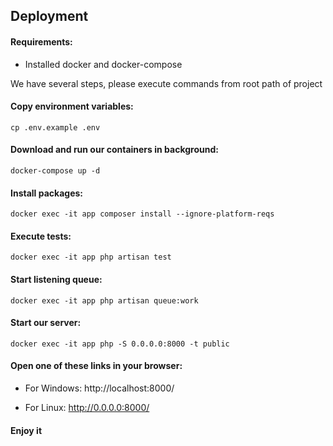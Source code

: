 ## Deployment

#### Requirements:

- Installed docker and docker-compose

We have several steps, please execute commands from root path of project

#### Copy environment variables:
```cp .env.example .env```

#### Download and run our containers in background:

```docker-compose up -d```

#### Install packages:

```docker exec -it app composer install --ignore-platform-reqs```

#### Execute tests:

```docker exec -it app php artisan test```

#### Start listening queue:

```docker exec -it app php artisan queue:work```

#### Start our server:

```docker exec -it app php -S 0.0.0.0:8000 -t public```

#### Open one of these links in your browser: 

- For Windows:
http://localhost:8000/

- For Linux:
http://0.0.0.0:8000/

#### Enjoy it
